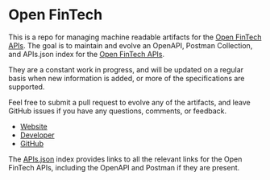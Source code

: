 # Open FinTechThis is a repo for managing machine readable artifacts for the [Open FinTech APIs](http://openfintech.io). The goal is to maintain and evolve an OpenAPI, Postman Collection, and APIs.json index for the [Open FinTech APIs](http://openfintech.io).They are a constant work in progress, and will be updated on a regular basis when new information is added, or more of the specifications are supported.Feel free to submit a pull request to evolve any of the artifacts, and leave GitHub issues if you have any questions, comments, or feedback.- [Website](http://openfintech.io)- [Developer](http://openfintech.io)- [GitHub](https://github.com/openfintechio)The [APIs.json](https://github.com/api-evangelist/open-fintech/blob/master/apis.json) index provides links to all the relevant links for the Open FinTech APIs, including the OpenAPI and Postman if they are present.